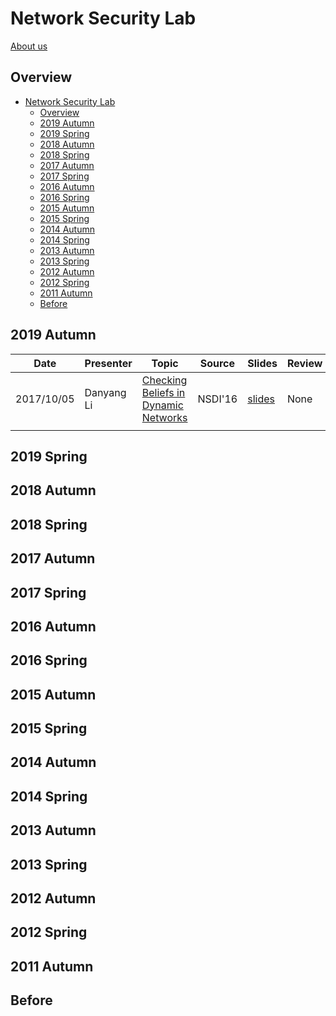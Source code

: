 # Network Security Lab
[About us](./about.md)
## Overview
- [Network Security Lab](#network-security-lab)
  * [Overview](#overview)
  * [2019 Autumn](#2019-autumn)
  * [2019 Spring](#2019-spring)
  * [2018 Autumn](#2018-autumn)
  * [2018 Spring](#2018-spring)
  * [2017 Autumn](#2017-autumn)
  * [2017 Spring](#2017-spring)
  * [2016 Autumn](#2016-autumn)
  * [2016 Spring](#2016-spring)
  * [2015 Autumn](#2015-autumn)
  * [2015 Spring](#2015-spring)
  * [2014 Autumn](#2014-autumn)
  * [2014 Spring](#2014-spring)
  * [2013 Autumn](#2013-autumn)
  * [2013 Spring](#2013-spring)
  * [2012 Autumn](#2012-autumn)
  * [2012 Spring](#2012-spring)
  * [2011 Autumn](#2011-autumn)
  * [Before](#before)

## 2019 Autumn
| Date  |  Presenter | Topic | Source | Slides | Review |
|---|---|---|---|---|---|
| 2017/10/05 | Danyang Li | [Checking Beliefs in Dynamic Networks](./seminar/2017Spring/1/Nsdi15-paper-lopes.pdf)  | NSDI'16 | [slides](seminar/2017Spring/1/Checking_beliefs_in_dynamic_networks.pdf)  | None |
|   |   |   |   |   | |


## 2019 Spring

## 2018 Autumn

## 2018 Spring

## 2017 Autumn

## 2017 Spring


## 2016 Autumn

## 2016 Spring

## 2015 Autumn

## 2015 Spring

## 2014 Autumn

## 2014 Spring

## 2013 Autumn

## 2013 Spring

## 2012 Autumn

## 2012 Spring

## 2011 Autumn

## Before
